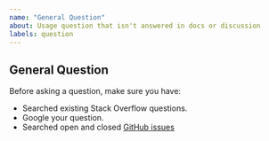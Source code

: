 ```yaml
---
name: "General Question"
about: Usage question that isn't answered in docs or discussion
labels: question
---
```


## General Question

Before asking a question, make sure you have:

- Searched existing Stack Overflow questions.
- Google your question.
- Searched open and closed [GitHub issues](https://github.com/jrbase/jrbase/issues?utf8=%E2%9C%93&q=is%3Aissue)
